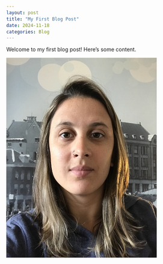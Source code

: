 ```yaml
---
layout: post
title: "My First Blog Post"
date: 2024-11-18
categories: Blog
---
```


Welcome to my first blog post! Here’s some content.

<img src="/images/IMG_8709.jpg" alt="Myself" width="400">
